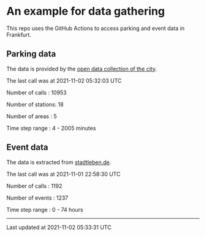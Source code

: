 # An example for data gathering

This repo uses the GitHub Actions to access parking and event data in Frankfurt.

## Parking data
The data is provided by the [open data collection of the city](https://www.offenedaten.frankfurt.de/).

The last call was at 2021-11-02 05:32:03 UTC

Number of calls   : 10953

Number of stations:    18

Number of areas   :     5

Time step range   :     4 -  2005 minutes


## Event data
The data is extracted from [stadtleben.de](https://stadtleben.de/frankfurt/).

The last call was at 2021-11-01 22:58:30 UTC

Number of calls   : 1192

Number of events  : 1237

Time step range   :    0 -   74 hours


----

Last updated at 2021-11-02 05:33:31 UTC
